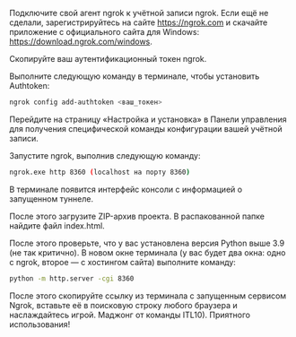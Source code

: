 Подключите свой агент ngrok к учётной записи ngrok. Если ещё не сделали, зарегистрируйтесь на сайте https://ngrok.com и скачайте приложение с официального сайта для Windows: https://download.ngrok.com/windows.

Скопируйте ваш аутентификационный токен ngrok.

Выполните следующую команду в терминале, чтобы установить Authtoken:

```bash
ngrok config add-authtoken <ваш_токен>
```

Перейдите на страницу «Настройка и установка» в Панели управления для получения специфической команды конфигурации вашей учётной записи.

Запустите ngrok, выполнив следующую команду:

```bash
ngrok.exe http 8360 (localhost на порту 8360)
```

В терминале появится интерфейс консоли с информацией о запущенном туннеле.

После этого загрузите ZIP-архив проекта. В распакованной папке найдите файл index.html.

После этого проверьте, что у вас установлена версия Python выше 3.9 (не так критично).
В новом окне терминала (у вас будет два окна: одно с ngrok, второе — с хостингом сайта) выполните команду:

```bash
python -m http.server -cgi 8360
```

После этого скопируйте ссылку из терминала с запущенным сервисом Ngrok, вставьте её в поисковую строку любого браузера и наслаждайтесь игрой. Маджонг от команды ITL10).
Приятного использования!
